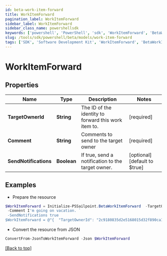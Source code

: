 ```yaml
---
id: beta-work-item-forward
title: WorkItemForward
pagination_label: WorkItemForward
sidebar_label: WorkItemForward
sidebar_class_name: powershellsdk
keywords: ['powershell', 'PowerShell', 'sdk', 'WorkItemForward', 'BetaWorkItemForward'] 
slug: /tools/sdk/powershell/beta/models/work-item-forward
tags: ['SDK', 'Software Development Kit', 'WorkItemForward', 'BetaWorkItemForward']
---
```



# WorkItemForward

## Properties

Name | Type | Description | Notes
------------ | ------------- | ------------- | -------------
**TargetOwnerId** | **String** | The ID of the identity to forward this work item to. | [required]
**Comment** | **String** | Comments to send to the target owner | [required]
**SendNotifications** | **Boolean** | If true, send a notification to the target owner. | [optional] [default to $true]

## Examples

- Prepare the resource
```powershell
$WorkItemForward = Initialize-PSSailpoint.BetaWorkItemForward  -TargetOwnerId 2c9180835d2e5168015d32f890ca1581 `
 -Comment I'm going on vacation. `
 -SendNotifications true
$WorkItemForward = @"{  "TargetOwnerId": "2c9180835d2e5168015d32f890ca1581", "Comment": "I'm going on vacation.", "SendNotifications": "true "}"@
```

- Convert the resource from JSON
```powershell
ConvertFrom-JsonToWorkItemForward -Json $WorkItemForward
```


[[Back to top]](#) 

